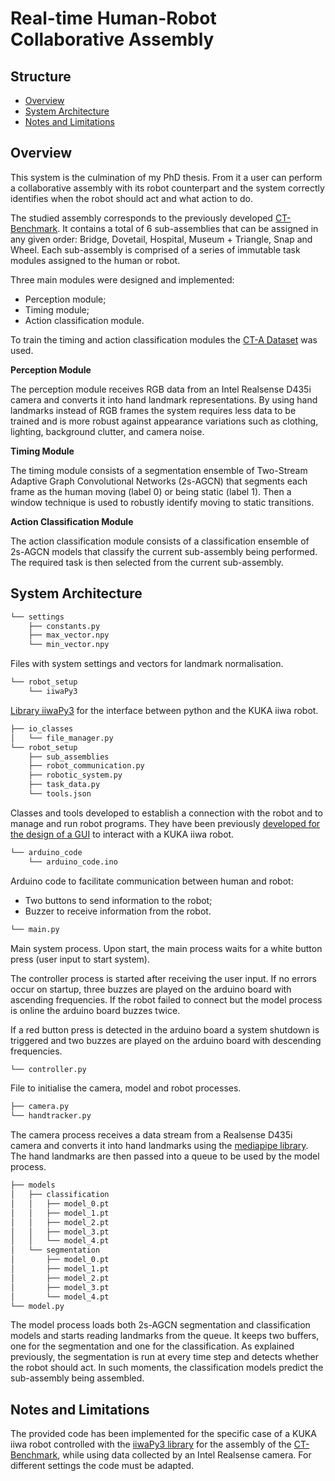 # Real-time Human-Robot Collaborative Assembly

## Structure
- [Overview](#overview)
- [System Architecture](#system-architecture)
- [Notes and Limitations](#notes-and-limitations)

## Overview
This system is the culmination of my PhD thesis. From it a user can perform a collaborative assembly 
with its robot counterpart and the system correctly identifies when the robot should act and what 
action to do.

The studied assembly corresponds to the previously developed
[CT-Benchmark](https://github.com/Robotics-and-AI/collaborative-tasks-benchmark). It contains a 
total of 6 sub-assemblies that can be assigned in any given order: Bridge, Dovetail, Hospital, 
Museum + Triangle, Snap and Wheel. Each sub-assembly is comprised of a series of immutable 
task modules assigned to the human or robot.

Three main modules were designed and implemented:
- Perception module;
- Timing module;
- Action classification module.

To train the timing and action classification modules the
[CT-A Dataset](https://zenodo.org/records/15491644) was used.

__Perception Module__

The perception module receives RGB data from an Intel Realsense D435i camera and converts it into 
hand landmark representations. By using hand landmarks instead of RGB frames the system requires
less data to be trained and is more robust against appearance variations such as clothing, 
lighting, background clutter, and camera noise.

__Timing Module__

The timing module consists of a segmentation ensemble of Two-Stream Adaptive Graph Convolutional 
Networks (2s-AGCN) that segments each frame as the human moving (label 0) or being static (label 1). 
Then a window technique is used to robustly identify moving to static transitions.

__Action Classification Module__

The action classification module consists of a classification ensemble of 2s-AGCN models that classify 
the current sub-assembly being performed. The required task is then selected from the current 
sub-assembly.

## System Architecture
```bash
└── settings
    ├── constants.py
    ├── max_vector.npy
    └── min_vector.npy
```

Files with system settings and vectors for landmark normalisation.

```bash
└── robot_setup
    └── iiwaPy3
```

[Library iiwaPy3](https://github.com/Modi1987/iiwaPy3) for the interface
between python and the KUKA iiwa robot.

```bash
├── io_classes
│   └── file_manager.py
└── robot_setup
    ├── sub_assemblies
    ├── robot_communication.py
    ├── robotic_system.py
    ├── task_data.py
    └── tools.json
```

Classes and tools developed to establish a connection with the robot
and to manage and run robot programs. They have been previously [developed
for the design of a GUI](https://github.com/Modi1987/iiwaPy3) to 
interact with a KUKA iiwa robot.

```bash
└── arduino_code
    └── arduino_code.ino
```
Arduino code to facilitate communication between human and robot:
- Two  buttons to send information to the robot;
- Buzzer to receive information from the robot.

```bash
└── main.py
```

Main system process. Upon start, the main process waits for a white
button press (user input to start system). 

The controller process is started after receiving the user input. If no errors occur
on startup, three buzzes are played on the arduino board with ascending frequencies. 
If the robot failed to connect but the model process is online the arduino board buzzes twice.

If a red button press is detected in the arduino board a system shutdown
is triggered and two buzzes are played on the arduino board with descending frequencies.

```bash
└── controller.py
```

File to initialise the camera, model and robot processes.

```bash
├── camera.py
└── handtracker.py
```

The camera process receives a data stream from a Realsense D435i 
camera and converts it into hand landmarks using the
[mediapipe library](https://ai.google.dev/edge/mediapipe/solutions/guide).
The hand landmarks are then passed into a queue to be used by the model
process.

```bash
├── models
│   ├── classification
│   │   ├── model_0.pt
│   │   ├── model_1.pt
│   │   ├── model_2.pt
│   │   ├── model_3.pt
│   │   └── model_4.pt
│   └── segmentation
│       ├── model_0.pt
│       ├── model_1.pt
│       ├── model_2.pt
│       ├── model_3.pt
│       └── model_4.pt
└── model.py
```

The model process loads both 2s-AGCN segmentation and classification models and starts reading 
landmarks from the queue. It keeps two buffers, one for the segmentation
and one for the classification. As explained previously, the segmentation is run at every time
step and detects whether the robot should act. In such moments, the classification models predict 
the sub-assembly being assembled. 

## Notes and Limitations

The provided code has been implemented for the specific case of a KUKA iiwa robot controlled
with the [iiwaPy3 library](https://github.com/Modi1987/iiwaPy3) for the assembly of 
the [CT-Benchmark](https://github.com/Robotics-and-AI/collaborative-tasks-benchmark), while using data collected by an Intel Realsense camera. For different
settings the code must be adapted. 
